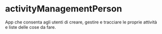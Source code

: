 # activityManagementPerson
App che consenta agli utenti di creare, gestire e tracciare le proprie attività e liste delle cose da fare.
